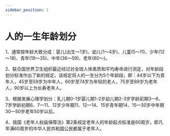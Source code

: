 ```yaml
---
sidebar_position: 1
---
```


# 人的一生年龄划分


1、通常按年龄大致分成：婴儿(出生～1岁)、幼儿(1～4岁)、儿童(5～11)、少年(12～18)、青年(19～35)、中年(36～59)、老年(60～)。

2、联合国世界卫生组织最近经过对全球人体素质和平均寿命进行测定，对年龄段划分标准作出了新的规定。该规定将人的一生分为5个年龄段，即：44岁以下为青年人，45岁至59岁为中年人，60岁至74岁为年轻的老人，75岁至89岁为老年人，90岁以上为长寿老年人。

3、根据发展心理学划分：乳儿期0-1岁婴儿期1-2岁幼儿期2-3岁学龄前期3—6、7岁学龄初期6、7—11、12岁少年期11、12—14、15岁青年期14、15—30岁中年期30—50岁老年50岁以后。

4、我国《老年人权益保障法》第2条规定老年人的年龄起点标准是60周岁。即凡年满60周岁的中华人民共和国公民都属于老年人。